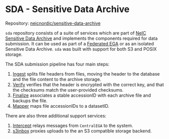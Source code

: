 SDA - Sensitive Data Archive
============

Repository:
[neicnordic/sensitive-data-archive](https://github.com/neicnordic/sensitive-data-archive)

`sda` repository consists of a suite of services which are part of [NeIC Sensitive Data Archive](https://neic-sda.readthedocs.io/en/latest/) and implements the components required for data submission.
It can be used as part of a [Federated EGA](https://ega-archive.org/federated) or as an isolated Sensitive Data Archive.
`sda` was built with support for both S3 and POSIX storage.

The SDA submission pipeline has four main steps:

1. [Ingest](ingest.md) splits file headers from files, moving the header to the database and the file content to the archive storage.
2. [Verify](verify.md) verifies that the header is encrypted with the correct key, and that the checksums match the user-provided checksums.
3. [Finalize](finalize.md) associates a stable accessionID with each archive file and backups the file.
4. [Mapper](mapper.md) maps file accessionIDs to a datasetID.

There are also three additional support services:

1. [Intercept](intercept.md) relays messages from `CentralEGA` to the system.
2. [s3inbox](s3inbox.md) proxies uploads to the an S3 compatible storage backend.
